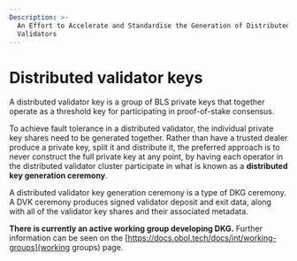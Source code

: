 ```yaml
---
Description: >-
  An Effort to Accelerate and Standardise the Generation of Distributed
  Validators
---
```


# Distributed validator keys

A distributed validator key is a group of BLS private keys that together operate as a threshold key for participating in proof-of-stake consensus.

To achieve fault tolerance in a distributed validator, the individual private key shares need to be generated together. Rather than have a trusted dealer produce a private key, split it and distribute it, the preferred approach is to never construct the full private key at any point, by having each operator in the distributed validator cluster participate in what is known as a **distributed key generation ceremony**.

A distributed validator key generation ceremony is a type of DKG ceremony. A DVK ceremony produces signed validator deposit and exit data, along with all of the validator key shares and their associated metadata.

**There is currently an active working group developing DKG.** Further information can be seen on the [https://docs.obol.tech/docs/int/working-groups](working groups) page.

